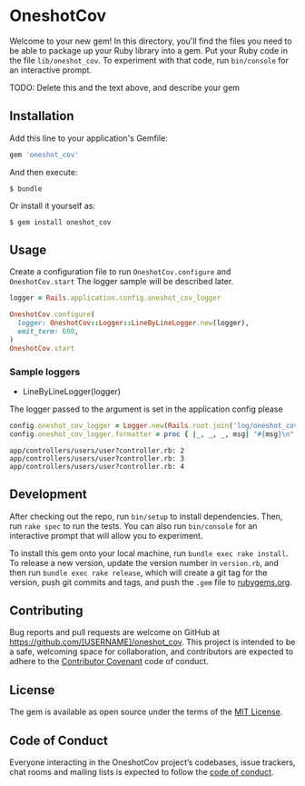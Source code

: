 # OneshotCov

Welcome to your new gem! In this directory, you'll find the files you need to be able to package up your Ruby library into a gem. Put your Ruby code in the file `lib/oneshot_cov`. To experiment with that code, run `bin/console` for an interactive prompt.

TODO: Delete this and the text above, and describe your gem

## Installation

Add this line to your application's Gemfile:

```ruby
gem 'oneshot_cov'
```

And then execute:

    $ bundle

Or install it yourself as:

    $ gem install oneshot_cov

## Usage

Create a configuration file to run `OneshotCov.configure` and` OneshotCov.start`
The logger sample will be described later.

```ruby:config/initializers/oneshot_cov.rb
logger = Rails.application.config.oneshot_cov_logger

OneshotCov.configure(
  logger: OneshotCov::Logger::LineByLineLogger.new(logger),
  emit_term: 600,
)
OneshotCov.start
```

### Sample loggers

* LineByLineLogger(logger)

The logger passed to the argument is set in the application config
please

```ruby:config/application.rb
config.oneshot_cov_logger = Logger.new(Rails.root.join('log/oneshot_cov.log'))
config.oneshot_cov_logger.formatter = proc { |_, _, _, msg| "#{msg}\n" }
```

```
app/controllers/users/user?controller.rb: 2
app/controllers/users/user?controller.rb: 3
app/controllers/users/user?controller.rb: 4
```

## Development

After checking out the repo, run `bin/setup` to install dependencies. Then, run `rake spec` to run the tests. You can also run `bin/console` for an interactive prompt that will allow you to experiment.

To install this gem onto your local machine, run `bundle exec rake install`. To release a new version, update the version number in `version.rb`, and then run `bundle exec rake release`, which will create a git tag for the version, push git commits and tags, and push the `.gem` file to [rubygems.org](https://rubygems.org).

## Contributing

Bug reports and pull requests are welcome on GitHub at https://github.com/[USERNAME]/oneshot_cov. This project is intended to be a safe, welcoming space for collaboration, and contributors are expected to adhere to the [Contributor Covenant](http://contributor-covenant.org) code of conduct.

## License

The gem is available as open source under the terms of the [MIT License](https://opensource.org/licenses/MIT).

## Code of Conduct

Everyone interacting in the OneshotCov project’s codebases, issue trackers, chat rooms and mailing lists is expected to follow the [code of conduct](https://github.com/[USERNAME]/oneshot_cov/blob/master/CODE_OF_CONDUCT.md).

